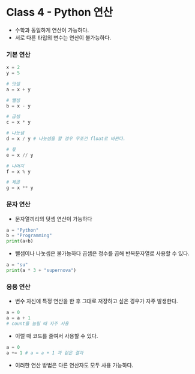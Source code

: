 # Class 4 - Python 연산

- 수학과 동일하게 연산이 가능하다.
- 서로 다른 타입의 변수는 연산이 불가능하다.


### 기본 연산

```py
x = 2
y = 5

# 덧셈
a = x + y

# 뺄셈
b = x - y

# 곱셈
c = x * y

# 나눗셈
d = x / y # 나눗셈을 할 경우 무조건 float로 바뀐다.

# 몫
e = x // y

# 나머지
f = x % y

# 제곱
g = x ** y
```

### 문자 연산

- 문자열끼리의 덧셈 연산이 가능하다

```py
a = "Python"
b = "Programming"
print(a+b)
```

- 뺄셈이나 나눗셈은 불가능하다 곱셈은 정수를 곱해 반복문자열로 사용할 수 있다.

```py
a = "su"
print(a * 3 + "supernova")
```

### 응용 연산

- 변수 자신에 특정 연산을 한 후 그대로 저장하고 싶은 경우가 자주 발생한다.
```py
a = 0
a = a + 1
# count를 늘릴 때 자주 사용
```
- 이럴 때 코드를 줄여서 사용할 수 있다.
```py
a = 0
a += 1 # a = a + 1 과 같은 결과
```
- 이러한 연산 방법은 다른 연산자도 모두 사용 가능하다.